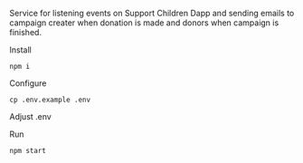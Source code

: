 Service for listening events on Support Children Dapp and sending emails to campaign creater when donation is made and donors when campaign is finished.

Install
```
npm i
```
Configure
```
cp .env.example .env
```
Adjust .env

Run
```
npm start
```